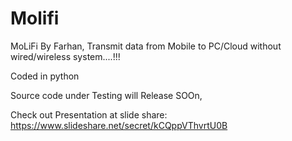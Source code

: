 # Molifi
MoLiFi By Farhan, Transmit data from Mobile to PC/Cloud without wired/wireless system....!!!       

Coded in python

Source code under Testing will Release SOOn,

Check out Presentation at slide share: https://www.slideshare.net/secret/kCQppVThvrtU0B
